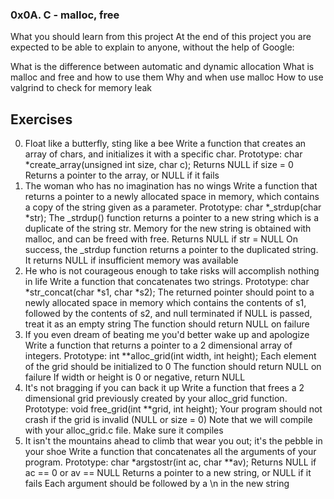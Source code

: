 ### 0x0A. C - malloc, free
What you should learn from this project At the end of this project you are expected to be able to explain to anyone, without the help of Google:

What is the difference between automatic and dynamic allocation What is malloc and free and how to use them Why and when use malloc How to use valgrind to check for memory leak

## Exercises
0. Float like a butterfly, sting like a bee Write a function that creates an array of chars, and initializes it with a specific char. Prototype: char *create_array(unsigned int size, char c); Returns NULL if size = 0 Returns a pointer to the array, or NULL if it fails
1. The woman who has no imagination has no wings Write a function that returns a pointer to a newly allocated space in memory, which contains a copy of the string given as a parameter. Prototype: char *_strdup(char *str); The _strdup() function returns a pointer to a new string which is a duplicate of the string str. Memory for the new string is obtained with malloc, and can be freed with free. Returns NULL if str = NULL On success, the _strdup function returns a pointer to the duplicated string. It returns NULL if insufficient memory was available
2. He who is not courageous enough to take risks will accomplish nothing in life Write a function that concatenates two strings. Prototype: char *str_concat(char *s1, char *s2); The returned pointer should point to a newly allocated space in memory which contains the contents of s1, followed by the contents of s2, and null terminated if NULL is passed, treat it as an empty string The function should return NULL on failure
3. If you even dream of beating me you'd better wake up and apologize Write a function that returns a pointer to a 2 dimensional array of integers. Prototype: int **alloc_grid(int width, int height); Each element of the grid should be initialized to 0 The function should return NULL on failure If width or height is 0 or negative, return NULL
4. It's not bragging if you can back it up Write a function that frees a 2 dimensional grid previously created by your alloc_grid function. Prototype: void free_grid(int **grid, int height); Your program should not crash if the grid is invalid (NULL or size = 0) Note that we will compile with your alloc_grid.c file. Make sure it compiles
5. It isn't the mountains ahead to climb that wear you out; it's the pebble in your shoe Write a function that concatenates all the arguments of your program. Prototype: char *argstostr(int ac, char **av); Returns NULL if ac == 0 or av == NULL Returns a pointer to a new string, or NULL if it fails Each argument should be followed by a \n in the new string
